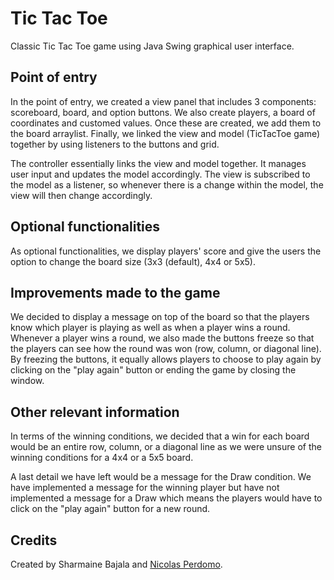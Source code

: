 
# Tic Tac Toe
Classic Tic Tac Toe game using Java Swing graphical user interface.

## Point of entry

In the point of entry, we created a view panel that includes 3 components: scoreboard, board, and option buttons. We also create players, a board of coordinates and customed values. Once these are created, we add them to the board arraylist. Finally, we linked the view and model (TicTacToe game) together by using listeners to the buttons and grid. 

The controller essentially links the view and model together. It manages user input and updates the model accordingly. The view is subscribed to the model as a listener, so whenever there is a change within the model, the view will then change accordingly.

## Optional functionalities

As optional functionalities, we display players' score and give the users the option to change the board size (3x3 (default), 4x4 or 5x5).


## Improvements made to the game

We decided to display a message on top of the board so that the players know which player is playing as well as when a player wins a round. Whenever a player wins a round, we also made the buttons freeze so that the players can see how the round was won (row, column, or diagonal line). By freezing the buttons, it equally allows players to choose to play again by clicking on the "play again" button or ending the game by closing the window.


## Other relevant information

In terms of the winning conditions, we decided that a win for each board would be an entire row, column, or a diagonal line as we were unsure of the winning conditions for a 4x4 or a 5x5 board.

A last detail we have left would be a message for the Draw condition. We have implemented a message for the winning player but have not implemented a message for a Draw which means the players would have to click on the "play again" button for a new round.

## Credits
Created by Sharmaine Bajala and [Nicolas Perdomo](https://github.com/nicolasperdomol).
